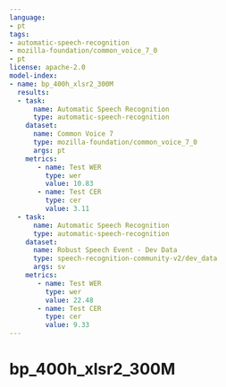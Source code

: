 ```yaml
---
language:
- pt
tags:
- automatic-speech-recognition
- mozilla-foundation/common_voice_7_0
- pt
license: apache-2.0
model-index:
- name: bp_400h_xlsr2_300M
  results:
  - task: 
      name: Automatic Speech Recognition 
      type: automatic-speech-recognition
    dataset:
      name: Common Voice 7
      type: mozilla-foundation/common_voice_7_0
      args: pt
    metrics:
       - name: Test WER
         type: wer
         value: 10.83
       - name: Test CER
         type: cer
         value: 3.11
  - task: 
      name: Automatic Speech Recognition
      type: automatic-speech-recognition
    dataset:
      name: Robust Speech Event - Dev Data
      type: speech-recognition-community-v2/dev_data
      args: sv
    metrics:
       - name: Test WER
         type: wer
         value: 22.48
       - name: Test CER
         type: cer
         value: 9.33
---
```


# bp_400h_xlsr2_300M